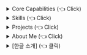 <details>
<summary>Core Capabilities (👈 Click)</summary>
<div markdown="1">       
 ...
</div>
</details>

<details>
<summary>Skills (👈 Click)</summary>
<div markdown="1">       
 ...
</div>
</details>

<details>
<summary>Projects (👈 Click)</summary>
<div markdown="1">       
 ...
</div>
</details>

<details>
<summary>About Me (👈 Click)</summary>
<div markdown="1">       
 ...
</div>
</details>

<details>
<summary>[한글 소개] (👈 클릭)</summary>
<div markdown="1">       
 <details>
<summary>핵심 역량 (👈 클릭)</summary>
<div markdown="1">       
 ...
</div>
</details>

<details>
<summary>보유 기술 (👈 클릭)</summary>
<div markdown="1">       
 ...
</div>
</details>

<details>
<summary>프로젝트 (👈 클릭)</summary>
<div markdown="1">       
 ...
</div>
</details>

<details>
<summary>자기 소개 (👈 클릭)</summary>
<div markdown="1">       
 ...
</div>
</details>

</div>
</details>
<!--
**juwon0605/juwon0605** is a ✨ _special_ ✨ repository because its `README.md` (this file) appears on your GitHub profile.

Here are some ideas to get you started:

- 🔭 I’m currently working on ...
- 🌱 I’m currently learning ...
- 👯 I’m looking to collaborate on ...
- 🤔 I’m looking for help with ...
- 💬 Ask me about ...
- 📫 How to reach me: ...
- 😄 Pronouns: ...
- ⚡ Fun fact: ...
-->
